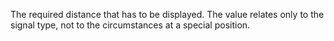 The required distance that has to be displayed. The value relates only to the signal type, not to the circumstances at a special position.
